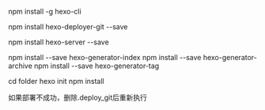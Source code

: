 npm install -g hexo-cli

npm install hexo-deployer-git --save

npm install hexo-server --save


npm install --save hexo-generator-index
npm install --save hexo-generator-archive
npm install --save hexo-generator-tag


cd folder
hexo init
npm install


如果部署不成功，删除.deploy_git后重新执行